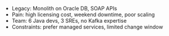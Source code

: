 - Legacy: Monolith on Oracle DB, SOAP APIs
- Pain: high licensing cost, weekend downtime, poor scaling
- Team: 6 Java devs, 3 SREs, no Kafka expertise
- Constraints: prefer managed services, limited change window
